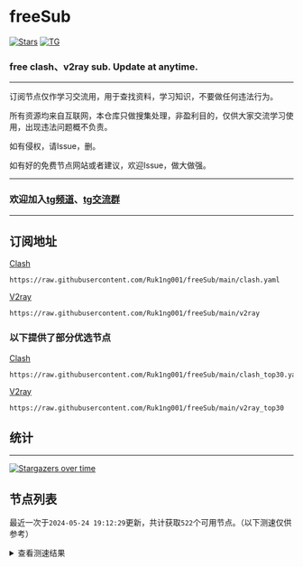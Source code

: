 # freeSub
[![Stars](https://img.shields.io/github/stars/Ruk1ng001/freeSub)](https://github.com/Ruk1ng001/freeSub/stargazers)
[![TG](https://img.shields.io/badge/Telegram-gray?logo=Telegram)](https://t.me/Ruk1ng001)
### free clash、v2ray sub. Update at anytime.

---

订阅节点仅作学习交流用，用于查找资料，学习知识，不要做任何违法行为。

所有资源均来自互联网，本仓库只做搜集处理，非盈利目的，仅供大家交流学习使用，出现违法问题概不负责。

如有侵权，请Issue，删。

如有好的免费节点网站或者建议，欢迎Issue，做大做强。

---

### 欢迎加入[tg频道](https://t.me/Ruk1ng001)、[tg交流群](https://t.me/+-e-b04EE5Cw2NmU1)

---

## 订阅地址
[Clash](https://raw.githubusercontent.com/Ruk1ng001/freeSub/main/clash.yaml)
```
https://raw.githubusercontent.com/Ruk1ng001/freeSub/main/clash.yaml
```
[V2ray](https://raw.githubusercontent.com/Ruk1ng001/freeSub/main/v2ray)
```
https://raw.githubusercontent.com/Ruk1ng001/freeSub/main/v2ray
```
### 以下提供了部分优选节点

[Clash](https://raw.githubusercontent.com/Ruk1ng001/freeSub/main/clash_top30.yaml)
```
https://raw.githubusercontent.com/Ruk1ng001/freeSub/main/clash_top30.yaml
```
[V2ray](https://raw.githubusercontent.com/Ruk1ng001/freeSub/main/v2ray_top30)
```
https://raw.githubusercontent.com/Ruk1ng001/freeSub/main/v2ray_top30
```

## 统计

---

[![Stargazers over time](https://starchart.cc/Ruk1ng001/freeSub.svg)](https://starchart.cc/Ruk1ng001/freeSub)

## 节点列表

最近一次于`2024-05-24 19:12:29`更新，共计获取`522`个可用节点。（以下测速仅供参考）

<details> <summary>查看测速结果</summary>

| 序号 | 节点 | 带宽 | 延迟 |
|:--:|:--:|:--:|:--:|
 | 1 | CA😈github.com/Ruk1ng001_-512912460 | 5.07MB/s | 3001.00ms |
 | 2 | CN😈github.com/Ruk1ng001_734593672 | 3.86MB/s | 750.00ms |
 | 3 | CN😈github.com/Ruk1ng001_329700501 | 3.78MB/s | 529.00ms |
 | 4 | HK😈github.com/Ruk1ng001_2005673150 | 3.62MB/s | 391.00ms |
 | 5 | CN😈github.com/Ruk1ng001_-135075732 | 3.58MB/s | 465.00ms |
 | 6 | CA😈github.com/Ruk1ng001_-101688596 | 3.55MB/s | 465.00ms |
 | 7 | CN😈github.com/Ruk1ng001_-1714718932 | 3.43MB/s | 472.00ms |
 | 8 | CN😈github.com/Ruk1ng001_-866374834 | 3.31MB/s | 396.00ms |
 | 9 | Euro😈github.com/Ruk1ng001_-552074238 | 3.30MB/s | 2587.00ms |
 | 10 | HK😈github.com/Ruk1ng001_1579372612 | 3.23MB/s | 392.00ms |
 | 11 | Other😈github.com/Ruk1ng001_-877574257 | 3.18MB/s | 555.00ms |
 | 12 | CN😈github.com/Ruk1ng001_1121528462 | 3.17MB/s | 565.00ms |
 | 13 | CN😈github.com/Ruk1ng001_-7431999 | 3.16MB/s | 382.00ms |
 | 14 | CN😈github.com/Ruk1ng001_542552525 | 3.11MB/s | 535.00ms |
 | 15 | CN😈github.com/Ruk1ng001_-359419728 | 3.00MB/s | 483.00ms |
 | 16 | CN😈github.com/Ruk1ng001_-1922129779 | 2.85MB/s | 373.00ms |
 | 17 | CN😈github.com/Ruk1ng001_1274728189 | 2.85MB/s | 427.00ms |
 | 18 | CN😈github.com/Ruk1ng001_-945379178 | 2.83MB/s | 1496.00ms |
 | 19 | CN😈github.com/Ruk1ng001_-1818707261 | 2.80MB/s | 2476.00ms |
 | 20 | CN😈github.com/Ruk1ng001_-616224414 | 2.77MB/s | 521.00ms |
 | 21 | CA😈github.com/Ruk1ng001_1227252987 | 2.70MB/s | 559.00ms |
 | 22 | CN😈github.com/Ruk1ng001_-2036597891 | 2.60MB/s | 365.00ms |
 | 23 | CN😈github.com/Ruk1ng001_1704349606 | 2.54MB/s | 369.00ms |
 | 24 | CN😈github.com/Ruk1ng001_1058967587 | 2.38MB/s | 411.00ms |
 | 25 | JP😈github.com/Ruk1ng001_118365489 | 2.37MB/s | 716.00ms |
 | 26 | JP😈github.com/Ruk1ng001_816051773 | 2.34MB/s | 431.00ms |
 | 27 | SG😈github.com/Ruk1ng001_-2065841208 | 2.32MB/s | 823.00ms |
 | 28 | SG😈github.com/Ruk1ng001_-1189092158 | 2.29MB/s | 525.00ms |
 | 29 | SG😈github.com/Ruk1ng001_120470051 | 2.25MB/s | 1270.00ms |
 | 30 | SG😈github.com/Ruk1ng001_-2134427733 | 2.19MB/s | 685.00ms |
 | 31 | SG😈github.com/Ruk1ng001_982740961 | 2.09MB/s | 403.00ms |
 | 32 | HK😈github.com/Ruk1ng001_-746840979 | 2.08MB/s | 773.00ms |
 | 33 | SG😈github.com/Ruk1ng001_2143674631 | 2.04MB/s | 416.00ms |
 | 34 | HK😈github.com/Ruk1ng001_-902241499 | 1.99MB/s | 764.00ms |
 | 35 | CN😈github.com/Ruk1ng001_477943742 | 1.98MB/s | 904.00ms |
 | 36 | SG😈github.com/Ruk1ng001_805306763 | 1.97MB/s | 370.00ms |
 | 37 | CN😈github.com/Ruk1ng001_-2066242510 | 1.96MB/s | 779.00ms |
 | 38 | HK😈github.com/Ruk1ng001_-1608408967 | 1.95MB/s | 829.00ms |
 | 39 | HK😈github.com/Ruk1ng001_-677114025 | 1.88MB/s | 858.00ms |
 | 40 | HK😈github.com/Ruk1ng001_-2071948513 | 1.79MB/s | 829.00ms |
 | 41 | HK😈github.com/Ruk1ng001_-25292998 | 1.74MB/s | 749.00ms |
 | 42 | CN😈github.com/Ruk1ng001_-1078623480 | 1.72MB/s | 714.00ms |
 | 43 | CN😈github.com/Ruk1ng001_1988319447 | 1.64MB/s | 702.00ms |
 | 44 | HK😈github.com/Ruk1ng001_1238856864 | 1.57MB/s | 2998.00ms |
 | 45 | UM😈github.com/Ruk1ng001_1518806405 | 1.51MB/s | 1208.00ms |
 | 46 | CA😈github.com/Ruk1ng001_-157474476 | 1.50MB/s | 1366.00ms |
 | 47 | CN😈github.com/Ruk1ng001_-1794330633 | 1.47MB/s | 674.00ms |
 | 48 | CN😈github.com/Ruk1ng001_1218167018 | 1.42MB/s | 951.00ms |
 | 49 | CA😈github.com/Ruk1ng001_-1484494350 | 1.42MB/s | 1684.00ms |
 | 50 | CA😈github.com/Ruk1ng001_1681861153 | 1.40MB/s | 1869.00ms |
 | 51 | CA😈github.com/Ruk1ng001_875090722 | 1.40MB/s | 1428.00ms |
 | 52 | CA😈github.com/Ruk1ng001_-97450713 | 1.40MB/s | 1795.00ms |
 | 53 | UM😈github.com/Ruk1ng001_-1886715007 | 1.38MB/s | 1290.00ms |
 | 54 | CA😈github.com/Ruk1ng001_1007607298 | 1.36MB/s | 1760.00ms |
 | 55 | CA😈github.com/Ruk1ng001_-1094650613 | 1.35MB/s | 1454.00ms |
 | 56 | CA😈github.com/Ruk1ng001_-1037727474 | 1.34MB/s | 1473.00ms |
 | 57 | CN😈github.com/Ruk1ng001_-1004404201 | 1.34MB/s | 1001.00ms |
 | 58 | CN😈github.com/Ruk1ng001_946525262 | 1.34MB/s | 875.00ms |
 | 59 | UM😈github.com/Ruk1ng001_-1992285691 | 1.34MB/s | 1922.00ms |
 | 60 | KR😈github.com/Ruk1ng001_1855538875 | 1.33MB/s | 557.00ms |
 | 61 | CA😈github.com/Ruk1ng001_-1946169941 | 1.32MB/s | 1484.00ms |
 | 62 | CA😈github.com/Ruk1ng001_-2022490172 | 1.31MB/s | 1375.00ms |
 | 63 | CA😈github.com/Ruk1ng001_1307001835 | 1.30MB/s | 2193.00ms |
 | 64 | JP😈github.com/Ruk1ng001_-1549022179 | 1.29MB/s | 1607.00ms |
 | 65 | UM😈github.com/Ruk1ng001_1076375240 | 1.28MB/s | 1332.00ms |
 | 66 | CN😈github.com/Ruk1ng001_-755930153 | 1.28MB/s | 425.00ms |
 | 67 | UM😈github.com/Ruk1ng001_-1565768204 | 1.23MB/s | 1074.00ms |
 | 68 | TW😈github.com/Ruk1ng001_-167904798 | 1.22MB/s | 958.00ms |
 | 69 | CA😈github.com/Ruk1ng001_530281453 | 1.21MB/s | 1621.00ms |
 | 70 | CA😈github.com/Ruk1ng001_1241718615 | 1.21MB/s | 1592.00ms |
 | 71 | CA😈github.com/Ruk1ng001_297018133 | 1.19MB/s | 1467.00ms |
 | 72 | CN😈github.com/Ruk1ng001_-1527883534 | 1.19MB/s | 783.00ms |
 | 73 | JP😈github.com/Ruk1ng001_-892407433 | 1.19MB/s | 602.00ms |
 | 74 | CN😈github.com/Ruk1ng001_275804687 | 1.17MB/s | 1027.00ms |
 | 75 | US😈github.com/Ruk1ng001_802895020 | 1.17MB/s | 1699.00ms |
 | 76 | CH😈github.com/Ruk1ng001_-1894441488 | 1.17MB/s | 732.00ms |
 | 77 | CA😈github.com/Ruk1ng001_1885262548 | 1.16MB/s | 1543.00ms |
 | 78 | CA😈github.com/Ruk1ng001_-1344744970 | 1.15MB/s | 1584.00ms |
 | 79 | ChatGPT😈github.com/Ruk1ng001_1388672434 | 1.15MB/s | 1645.00ms |
 | 80 | CH😈github.com/Ruk1ng001_-1024973147 | 1.15MB/s | 986.00ms |
 | 81 | JP😈github.com/Ruk1ng001_-1968822260 | 1.15MB/s | 1431.00ms |
 | 82 | CA😈github.com/Ruk1ng001_1108378810 | 1.14MB/s | 1707.00ms |
 | 83 | UM😈github.com/Ruk1ng001_435540059 | 1.13MB/s | 1269.00ms |
 | 84 | CN😈github.com/Ruk1ng001_-2125474256 | 1.13MB/s | 845.00ms |
 | 85 | CA😈github.com/Ruk1ng001_1626132040 | 1.13MB/s | 1259.00ms |
 | 86 | UM😈github.com/Ruk1ng001_114711799 | 1.12MB/s | 959.00ms |
 | 87 | CA😈github.com/Ruk1ng001_-1947368582 | 1.10MB/s | 1716.00ms |
 | 88 | CN😈github.com/Ruk1ng001_-1713308638 | 1.10MB/s | 696.00ms |
 | 89 | CA😈github.com/Ruk1ng001_1036775987 | 1.10MB/s | 1600.00ms |
 | 90 | CN😈github.com/Ruk1ng001_1708283347 | 1.10MB/s | 638.00ms |
 | 91 | CA😈github.com/Ruk1ng001_2039806136 | 1.10MB/s | 1114.00ms |
 | 92 | UM😈github.com/Ruk1ng001_-862566499 | 1.09MB/s | 1181.00ms |
 | 93 | CA😈github.com/Ruk1ng001_1226784803 | 1.09MB/s | 1990.00ms |
 | 94 | CN😈github.com/Ruk1ng001_-606615158 | 1.08MB/s | 879.00ms |
 | 95 | CA😈github.com/Ruk1ng001_-901927851 | 1.08MB/s | 2045.00ms |
 | 96 | UM😈github.com/Ruk1ng001_-2100351759 | 1.08MB/s | 1161.00ms |
 | 97 | CA😈github.com/Ruk1ng001_36226378 | 1.07MB/s | 1834.00ms |
 | 98 | CA😈github.com/Ruk1ng001_-531996750 | 1.06MB/s | 2019.00ms |
 | 99 | CA😈github.com/Ruk1ng001_-1723665315 | 1.05MB/s | 1689.00ms |
 | 100 | CA😈github.com/Ruk1ng001_-325510290 | 1.05MB/s | 2005.00ms |
 | 101 | CH😈github.com/Ruk1ng001_367620614 | 1.04MB/s | 1587.00ms |
 | 102 | UM😈github.com/Ruk1ng001_489960713 | 1.03MB/s | 1006.00ms |
 | 103 | UM😈github.com/Ruk1ng001_885467544 | 1.03MB/s | 1360.00ms |
 | 104 | UM😈github.com/Ruk1ng001_-102191318 | 1.02MB/s | 1293.00ms |
 | 105 | UM😈github.com/Ruk1ng001_2054894954 | 1.01MB/s | 1163.00ms |
 | 106 | TW😈github.com/Ruk1ng001_-325878939 | 1.00MB/s | 1881.00ms |
 | 107 | CA😈github.com/Ruk1ng001_-159439833 | 1023.81KB/s | 1407.00ms |
 | 108 | UM😈github.com/Ruk1ng001_664774932 | 1017.85KB/s | 1771.00ms |
 | 109 | UM😈github.com/Ruk1ng001_528691366 | 1016.37KB/s | 1662.00ms |
 | 110 | UM😈github.com/Ruk1ng001_-1986465562 | 1011.82KB/s | 1191.00ms |
 | 111 | CH😈github.com/Ruk1ng001_2121892508 | 1008.64KB/s | 1133.00ms |
 | 112 | US😈github.com/Ruk1ng001_-1396031484 | 993.82KB/s | 794.00ms |
 | 113 | SG😈github.com/Ruk1ng001_-1867296925 | 991.40KB/s | 1278.00ms |
 | 114 | US😈github.com/Ruk1ng001_-695735583 | 987.75KB/s | 781.00ms |
 | 115 | FR😈github.com/Ruk1ng001_789564023 | 977.68KB/s | 824.00ms |
 | 116 | CN😈github.com/Ruk1ng001_1950986225 | 976.20KB/s | 827.00ms |
 | 117 | JP😈github.com/Ruk1ng001_-517696060 | 973.34KB/s | 1275.00ms |
 | 118 | CA😈github.com/Ruk1ng001_-1976829424 | 972.13KB/s | 2108.00ms |
 | 119 | FR😈github.com/Ruk1ng001_1037780964 | 970.96KB/s | 766.00ms |
 | 120 | FR😈github.com/Ruk1ng001_955397849 | 966.46KB/s | 964.00ms |
 | 121 | FR😈github.com/Ruk1ng001_-834642622 | 962.87KB/s | 920.00ms |
 | 122 | UM😈github.com/Ruk1ng001_-106661698 | 961.75KB/s | 2099.00ms |
 | 123 | FR😈github.com/Ruk1ng001_-1556674725 | 955.99KB/s | 784.00ms |
 | 124 | FR😈github.com/Ruk1ng001_-1815876387 | 952.86KB/s | 967.00ms |
 | 125 | UM😈github.com/Ruk1ng001_1034331182 | 952.72KB/s | 1262.00ms |
 | 126 | CA😈github.com/Ruk1ng001_-2122501714 | 942.54KB/s | 1877.00ms |
 | 127 | FR😈github.com/Ruk1ng001_1645611922 | 941.47KB/s | 765.00ms |
 | 128 | CA😈github.com/Ruk1ng001_2108719173 | 941.38KB/s | 1621.00ms |
 | 129 | CA😈github.com/Ruk1ng001_-1408563685 | 940.39KB/s | 1691.00ms |
 | 130 | FR😈github.com/Ruk1ng001_1158107128 | 940.27KB/s | 778.00ms |
 | 131 | UM😈github.com/Ruk1ng001_-1854220294 | 939.61KB/s | 1348.00ms |
 | 132 | FR😈github.com/Ruk1ng001_2045795544 | 938.16KB/s | 965.00ms |
 | 133 | US😈github.com/Ruk1ng001_-1264068206 | 938.14KB/s | 1260.00ms |
 | 134 | US😈github.com/Ruk1ng001_1097040027 | 937.53KB/s | 752.00ms |
 | 135 | US😈github.com/Ruk1ng001_-93658886 | 936.06KB/s | 728.00ms |
 | 136 | FR😈github.com/Ruk1ng001_1458109122 | 935.64KB/s | 892.00ms |
 | 137 | US😈github.com/Ruk1ng001_-1573070916 | 935.49KB/s | 709.00ms |
 | 138 | CA😈github.com/Ruk1ng001_764665579 | 934.83KB/s | 1978.00ms |
 | 139 | FR😈github.com/Ruk1ng001_-726199911 | 934.79KB/s | 787.00ms |
 | 140 | US😈github.com/Ruk1ng001_-972583404 | 934.63KB/s | 739.00ms |
 | 141 | US😈github.com/Ruk1ng001_-1060700373 | 932.61KB/s | 730.00ms |
 | 142 | US😈github.com/Ruk1ng001_-2058638466 | 932.41KB/s | 731.00ms |
 | 143 | FR😈github.com/Ruk1ng001_1300892440 | 932.08KB/s | 968.00ms |
 | 144 | CA😈github.com/Ruk1ng001_-1494982010 | 930.69KB/s | 1583.00ms |
 | 145 | UM😈github.com/Ruk1ng001_-1647377488 | 927.82KB/s | 1618.00ms |
 | 146 | TW😈github.com/Ruk1ng001_-1747887570 | 926.99KB/s | 1737.00ms |
 | 147 | UM😈github.com/Ruk1ng001_1167092378 | 922.57KB/s | 1405.00ms |
 | 148 | FR😈github.com/Ruk1ng001_-2096321756 | 922.06KB/s | 770.00ms |
 | 149 | CA😈github.com/Ruk1ng001_1822010211 | 921.62KB/s | 2132.00ms |
 | 150 | FR😈github.com/Ruk1ng001_-373948873 | 921.57KB/s | 981.00ms |
 | 151 | UM😈github.com/Ruk1ng001_-1920061911 | 919.58KB/s | 1309.00ms |
 | 152 | FR😈github.com/Ruk1ng001_49151771 | 919.07KB/s | 971.00ms |
 | 153 | FR😈github.com/Ruk1ng001_-1857771266 | 918.27KB/s | 1062.00ms |
 | 154 | UM😈github.com/Ruk1ng001_263252268 | 918.23KB/s | 1412.00ms |
 | 155 | CN😈github.com/Ruk1ng001_942160973 | 916.90KB/s | 1014.00ms |
 | 156 | FR😈github.com/Ruk1ng001_1183638361 | 916.56KB/s | 753.00ms |
 | 157 | GB😈github.com/Ruk1ng001_-561880074 | 915.75KB/s | 681.00ms |
 | 158 | CA😈github.com/Ruk1ng001_-1381294047 | 915.32KB/s | 1587.00ms |
 | 159 | FR😈github.com/Ruk1ng001_1128113646 | 915.09KB/s | 970.00ms |
 | 160 | FR😈github.com/Ruk1ng001_1547493110 | 911.60KB/s | 1007.00ms |
 | 161 | FR😈github.com/Ruk1ng001_-379124212 | 911.31KB/s | 801.00ms |
 | 162 | JP😈github.com/Ruk1ng001_864291881 | 910.66KB/s | 650.00ms |
 | 163 | UM😈github.com/Ruk1ng001_58114527 | 909.79KB/s | 2412.00ms |
 | 164 | UM😈github.com/Ruk1ng001_2087348780 | 907.92KB/s | 1534.00ms |
 | 165 | FR😈github.com/Ruk1ng001_631136814 | 906.82KB/s | 797.00ms |
 | 166 | CN😈github.com/Ruk1ng001_1964030541 | 904.95KB/s | 671.00ms |
 | 167 | FR😈github.com/Ruk1ng001_628145102 | 904.63KB/s | 777.00ms |
 | 168 | FR😈github.com/Ruk1ng001_607364820 | 903.76KB/s | 961.00ms |
 | 169 | FR😈github.com/Ruk1ng001_118942455 | 903.05KB/s | 995.00ms |
 | 170 | CA😈github.com/Ruk1ng001_-440080573 | 901.12KB/s | 2021.00ms |
 | 171 | CH😈github.com/Ruk1ng001_703306250 | 899.44KB/s | 1653.00ms |
 | 172 | FR😈github.com/Ruk1ng001_-1663307983 | 896.91KB/s | 981.00ms |
 | 173 | FR😈github.com/Ruk1ng001_1907252038 | 896.21KB/s | 826.00ms |
 | 174 | FR😈github.com/Ruk1ng001_1086922309 | 895.02KB/s | 791.00ms |
 | 175 | FR😈github.com/Ruk1ng001_475009219 | 894.88KB/s | 965.00ms |
 | 176 | UM😈github.com/Ruk1ng001_307022608 | 894.88KB/s | 1546.00ms |
 | 177 | FR😈github.com/Ruk1ng001_-695916869 | 894.77KB/s | 787.00ms |
 | 178 | Americas😈github.com/Ruk1ng001_-1175857349 | 893.85KB/s | 1697.00ms |
 | 179 | US😈github.com/Ruk1ng001_-1107228960 | 891.81KB/s | 1707.00ms |
 | 180 | FR😈github.com/Ruk1ng001_1514432225 | 889.42KB/s | 1047.00ms |
 | 181 | CA😈github.com/Ruk1ng001_-41519520 | 887.92KB/s | 2144.00ms |
 | 182 | FR😈github.com/Ruk1ng001_1810107631 | 887.69KB/s | 1015.00ms |
 | 183 | FR😈github.com/Ruk1ng001_-416544445 | 887.13KB/s | 990.00ms |
 | 184 | FR😈github.com/Ruk1ng001_-903392398 | 886.30KB/s | 802.00ms |
 | 185 | FR😈github.com/Ruk1ng001_995614948 | 885.67KB/s | 990.00ms |
 | 186 | FR😈github.com/Ruk1ng001_331755800 | 884.20KB/s | 820.00ms |
 | 187 | CA😈github.com/Ruk1ng001_-996834628 | 883.84KB/s | 1250.00ms |
 | 188 | FR😈github.com/Ruk1ng001_1428602512 | 882.95KB/s | 801.00ms |
 | 189 | FR😈github.com/Ruk1ng001_589236884 | 879.41KB/s | 796.00ms |
 | 190 | FR😈github.com/Ruk1ng001_-771843790 | 878.85KB/s | 989.00ms |
 | 191 | CH😈github.com/Ruk1ng001_864906418 | 877.88KB/s | 978.00ms |
 | 192 | CA😈github.com/Ruk1ng001_-1975871129 | 876.39KB/s | 1290.00ms |
 | 193 | FR😈github.com/Ruk1ng001_-1728010228 | 875.88KB/s | 1034.00ms |
 | 194 | FR😈github.com/Ruk1ng001_-549524324 | 875.64KB/s | 801.00ms |
 | 195 | FR😈github.com/Ruk1ng001_-634455245 | 874.36KB/s | 840.00ms |
 | 196 | FR😈github.com/Ruk1ng001_1540704172 | 873.57KB/s | 802.00ms |
 | 197 | FR😈github.com/Ruk1ng001_-1182933090 | 872.90KB/s | 764.00ms |
 | 198 | US😈github.com/Ruk1ng001_1847249382 | 872.48KB/s | 903.00ms |
 | 199 | FR😈github.com/Ruk1ng001_2090908757 | 872.36KB/s | 1019.00ms |
 | 200 | PL😈github.com/Ruk1ng001_-967417382 | 870.45KB/s | 927.00ms |
 | 201 | FR😈github.com/Ruk1ng001_1972596040 | 867.97KB/s | 1034.00ms |
 | 202 | FR😈github.com/Ruk1ng001_-1611703640 | 867.17KB/s | 812.00ms |
 | 203 | CA😈github.com/Ruk1ng001_1068157535 | 866.83KB/s | 2350.00ms |
 | 204 | FR😈github.com/Ruk1ng001_-790404634 | 866.62KB/s | 1048.00ms |
 | 205 | CN😈github.com/Ruk1ng001_1843838071 | 862.03KB/s | 1406.00ms |
 | 206 | FR😈github.com/Ruk1ng001_1063657475 | 861.85KB/s | 850.00ms |
 | 207 | FR😈github.com/Ruk1ng001_-552765619 | 859.81KB/s | 788.00ms |
 | 208 | FR😈github.com/Ruk1ng001_1837942177 | 858.62KB/s | 840.00ms |
 | 209 | PL😈github.com/Ruk1ng001_2061265995 | 857.34KB/s | 1097.00ms |
 | 210 | US😈github.com/Ruk1ng001_1257137529 | 856.15KB/s | 805.00ms |
 | 211 | PL😈github.com/Ruk1ng001_430710048 | 853.72KB/s | 1163.00ms |
 | 212 | FR😈github.com/Ruk1ng001_738482068 | 852.23KB/s | 840.00ms |
 | 213 | PL😈github.com/Ruk1ng001_153672896 | 851.50KB/s | 1173.00ms |
 | 214 | PL😈github.com/Ruk1ng001_-625168074 | 851.05KB/s | 1164.00ms |
 | 215 | PL😈github.com/Ruk1ng001_-72080606 | 849.95KB/s | 952.00ms |
 | 216 | US😈github.com/Ruk1ng001_1650935518 | 849.04KB/s | 784.00ms |
 | 217 | FR😈github.com/Ruk1ng001_-1255259185 | 848.02KB/s | 812.00ms |
 | 218 | PL😈github.com/Ruk1ng001_-274181699 | 847.82KB/s | 965.00ms |
 | 219 | PL😈github.com/Ruk1ng001_-2115041744 | 847.57KB/s | 1294.00ms |
 | 220 | PL😈github.com/Ruk1ng001_658470245 | 846.96KB/s | 994.00ms |
 | 221 | FR😈github.com/Ruk1ng001_-390927278 | 844.81KB/s | 1028.00ms |
 | 222 | FR😈github.com/Ruk1ng001_1511055292 | 844.17KB/s | 825.00ms |
 | 223 | FR😈github.com/Ruk1ng001_2079344206 | 842.38KB/s | 845.00ms |
 | 224 | PL😈github.com/Ruk1ng001_-1389362920 | 840.88KB/s | 933.00ms |
 | 225 | CN😈github.com/Ruk1ng001_50248640 | 840.61KB/s | 1428.00ms |
 | 226 | PL😈github.com/Ruk1ng001_727207495 | 840.60KB/s | 1143.00ms |
 | 227 | FR😈github.com/Ruk1ng001_1582206346 | 839.17KB/s | 1062.00ms |
 | 228 | PL😈github.com/Ruk1ng001_506080190 | 837.19KB/s | 1200.00ms |
 | 229 | PL😈github.com/Ruk1ng001_72585541 | 836.70KB/s | 1132.00ms |
 | 230 | PL😈github.com/Ruk1ng001_-1409690240 | 835.05KB/s | 1195.00ms |
 | 231 | PL😈github.com/Ruk1ng001_-999976788 | 834.07KB/s | 1109.00ms |
 | 232 | PL😈github.com/Ruk1ng001_121942279 | 833.77KB/s | 946.00ms |
 | 233 | GB😈github.com/Ruk1ng001_-484638467 | 832.77KB/s | 683.00ms |
 | 234 | FR😈github.com/Ruk1ng001_1330716303 | 832.12KB/s | 943.00ms |
 | 235 | PL😈github.com/Ruk1ng001_-398873572 | 832.04KB/s | 956.00ms |
 | 236 | PL😈github.com/Ruk1ng001_610010861 | 830.74KB/s | 1161.00ms |
 | 237 | UM😈github.com/Ruk1ng001_1628890453 | 830.23KB/s | 1123.00ms |
 | 238 | PL😈github.com/Ruk1ng001_-404911409 | 830.02KB/s | 988.00ms |
 | 239 | PL😈github.com/Ruk1ng001_-158651700 | 828.27KB/s | 1116.00ms |
 | 240 | PL😈github.com/Ruk1ng001_-547751795 | 827.62KB/s | 1165.00ms |
 | 241 | PL😈github.com/Ruk1ng001_936188442 | 827.42KB/s | 892.00ms |
 | 242 | PL😈github.com/Ruk1ng001_2090955147 | 826.10KB/s | 1114.00ms |
 | 243 | PL😈github.com/Ruk1ng001_-1975363469 | 826.02KB/s | 948.00ms |
 | 244 | PL😈github.com/Ruk1ng001_190978668 | 824.17KB/s | 903.00ms |
 | 245 | PL😈github.com/Ruk1ng001_1472696902 | 822.85KB/s | 959.00ms |
 | 246 | CA😈github.com/Ruk1ng001_-344366880 | 821.00KB/s | 1544.00ms |
 | 247 | GB😈github.com/Ruk1ng001_591145383 | 820.99KB/s | 759.00ms |
 | 248 | GB😈github.com/Ruk1ng001_-1338012212 | 819.07KB/s | 722.00ms |
 | 249 | PL😈github.com/Ruk1ng001_1600282806 | 818.92KB/s | 1170.00ms |
 | 250 | US😈github.com/Ruk1ng001_1490566360 | 816.77KB/s | 788.00ms |
 | 251 | US😈github.com/Ruk1ng001_-1218805652 | 816.22KB/s | 811.00ms |
 | 252 | CA😈github.com/Ruk1ng001_823029180 | 816.12KB/s | 1680.00ms |
 | 253 | PL😈github.com/Ruk1ng001_-1541685197 | 815.98KB/s | 905.00ms |
 | 254 | PL😈github.com/Ruk1ng001_-1673573971 | 815.18KB/s | 971.00ms |
 | 255 | PL😈github.com/Ruk1ng001_-1364677211 | 812.59KB/s | 942.00ms |
 | 256 | PL😈github.com/Ruk1ng001_-711640898 | 812.24KB/s | 968.00ms |
 | 257 | TW😈github.com/Ruk1ng001_825794549 | 801.06KB/s | 813.00ms |
 | 258 | CA😈github.com/Ruk1ng001_-1561258641 | 799.79KB/s | 1142.00ms |
 | 259 | PL😈github.com/Ruk1ng001_-140596146 | 794.12KB/s | 1316.00ms |
 | 260 | GB😈github.com/Ruk1ng001_-1336301803 | 793.80KB/s | 796.00ms |
 | 261 | PL😈github.com/Ruk1ng001_-1728090304 | 792.99KB/s | 1210.00ms |
 | 262 | CN😈github.com/Ruk1ng001_-480614419 | 790.20KB/s | 765.00ms |
 | 263 | PL😈github.com/Ruk1ng001_-2129147082 | 786.83KB/s | 989.00ms |
 | 264 | PL😈github.com/Ruk1ng001_369549477 | 784.52KB/s | 985.00ms |
 | 265 | US😈github.com/Ruk1ng001_-424472426 | 784.39KB/s | 1441.00ms |
 | 266 | PL😈github.com/Ruk1ng001_805204726 | 783.33KB/s | 911.00ms |
 | 267 | PL😈github.com/Ruk1ng001_-1202310742 | 782.98KB/s | 1101.00ms |
 | 268 | PL😈github.com/Ruk1ng001_-495237546 | 778.79KB/s | 982.00ms |
 | 269 | PL😈github.com/Ruk1ng001_1723266525 | 777.44KB/s | 962.00ms |
 | 270 | CA😈github.com/Ruk1ng001_-328306823 | 775.10KB/s | 2177.00ms |
 | 271 | GB😈github.com/Ruk1ng001_590632363 | 773.58KB/s | 764.00ms |
 | 272 | US😈github.com/Ruk1ng001_447849727 | 771.70KB/s | 1218.00ms |
 | 273 | CA😈github.com/Ruk1ng001_959310995 | 769.07KB/s | 2287.00ms |
 | 274 | CA😈github.com/Ruk1ng001_-737938593 | 759.92KB/s | 1907.00ms |
 | 275 | Euro😈github.com/Ruk1ng001_661344923 | 755.80KB/s | 1699.00ms |
 | 276 | PL😈github.com/Ruk1ng001_1367369137 | 748.46KB/s | 1135.00ms |
 | 277 | PL😈github.com/Ruk1ng001_1550423410 | 732.10KB/s | 947.00ms |
 | 278 | CH😈github.com/Ruk1ng001_1233879076 | 729.75KB/s | 757.00ms |
 | 279 | CA😈github.com/Ruk1ng001_-727886657 | 729.45KB/s | 1423.00ms |
 | 280 | CH😈github.com/Ruk1ng001_-1094585714 | 728.21KB/s | 772.00ms |
 | 281 | GB😈github.com/Ruk1ng001_-1780153314 | 726.44KB/s | 739.00ms |
 | 282 | US😈github.com/Ruk1ng001_787526325 | 724.45KB/s | 833.00ms |
 | 283 | GB😈github.com/Ruk1ng001_-1570583276 | 723.92KB/s | 732.00ms |
 | 284 | US😈github.com/Ruk1ng001_1878698898 | 718.62KB/s | 752.00ms |
 | 285 | UM😈github.com/Ruk1ng001_-1090185355 | 715.80KB/s | 1516.00ms |
 | 286 | CA😈github.com/Ruk1ng001_-1447900392 | 711.29KB/s | 1831.00ms |
 | 287 | US😈github.com/Ruk1ng001_34491053 | 708.30KB/s | 830.00ms |
 | 288 | UM😈github.com/Ruk1ng001_241352094 | 708.01KB/s | 1642.00ms |
 | 289 | JP😈github.com/Ruk1ng001_839126155 | 702.92KB/s | 462.00ms |
 | 290 | CA😈github.com/Ruk1ng001_1738846254 | 693.52KB/s | 2078.00ms |
 | 291 | UM😈github.com/Ruk1ng001_1483758122 | 693.38KB/s | 1336.00ms |
 | 292 | US😈github.com/Ruk1ng001_1402334384 | 688.98KB/s | 767.00ms |
 | 293 | CA😈github.com/Ruk1ng001_1132634313 | 686.51KB/s | 1040.00ms |
 | 294 | US😈github.com/Ruk1ng001_-339374340 | 683.66KB/s | 1161.00ms |
 | 295 | SG😈github.com/Ruk1ng001_1347392112 | 672.80KB/s | 579.00ms |
 | 296 | PL😈github.com/Ruk1ng001_1125987866 | 669.81KB/s | 907.00ms |
 | 297 | US😈github.com/Ruk1ng001_2013146544 | 669.10KB/s | 803.00ms |
 | 298 | CA😈github.com/Ruk1ng001_-1840996256 | 661.40KB/s | 2119.00ms |
 | 299 | US😈github.com/Ruk1ng001_796916901 | 659.30KB/s | 857.00ms |
 | 300 | RU😈github.com/Ruk1ng001_1844282573 | 658.24KB/s | 768.00ms |
 | 301 | US😈github.com/Ruk1ng001_1108544810 | 646.20KB/s | 830.00ms |
 | 302 | UM😈github.com/Ruk1ng001_-2038148295 | 645.44KB/s | 1411.00ms |
 | 303 | Other😈github.com/Ruk1ng001_43712615 | 636.18KB/s | 1619.00ms |
 | 304 | PL😈github.com/Ruk1ng001_-1159664716 | 628.95KB/s | 922.00ms |
 | 305 | PL😈github.com/Ruk1ng001_977269022 | 624.25KB/s | 972.00ms |
 | 306 | PL😈github.com/Ruk1ng001_-336020870 | 617.57KB/s | 1093.00ms |
 | 307 | TW😈github.com/Ruk1ng001_-2111222179 | 615.11KB/s | 1538.00ms |
 | 308 | SG😈github.com/Ruk1ng001_-1967551594 | 603.68KB/s | 447.00ms |
 | 309 | PL😈github.com/Ruk1ng001_1940271397 | 600.60KB/s | 892.00ms |
 | 310 | JP😈github.com/Ruk1ng001_-266604447 | 600.60KB/s | 407.00ms |
 | 311 | Euro😈github.com/Ruk1ng001_1831520982 | 598.23KB/s | 1811.00ms |
 | 312 | NL😈github.com/Ruk1ng001_-1308147619 | 595.32KB/s | 1189.00ms |
 | 313 | CA😈github.com/Ruk1ng001_-856622084 | 585.72KB/s | 1574.00ms |
 | 314 | CA😈github.com/Ruk1ng001_-2025837458 | 584.73KB/s | 1990.00ms |
 | 315 | NL😈github.com/Ruk1ng001_-159133177 | 580.52KB/s | 1244.00ms |
 | 316 | NL😈github.com/Ruk1ng001_-839364861 | 579.50KB/s | 1190.00ms |
 | 317 | CA😈github.com/Ruk1ng001_-1833217952 | 576.16KB/s | 1578.00ms |
 | 318 | CA😈github.com/Ruk1ng001_874470658 | 575.46KB/s | 2281.00ms |
 | 319 | CA😈github.com/Ruk1ng001_40017571 | 574.70KB/s | 2348.00ms |
 | 320 | CA😈github.com/Ruk1ng001_1791391889 | 569.64KB/s | 2678.00ms |
 | 321 | JP😈github.com/Ruk1ng001_1490407470 | 567.59KB/s | 680.00ms |
 | 322 | PL😈github.com/Ruk1ng001_1391354938 | 564.81KB/s | 949.00ms |
 | 323 | CH😈github.com/Ruk1ng001_1839687387 | 562.75KB/s | 960.00ms |
 | 324 | CN😈github.com/Ruk1ng001_-453045672 | 560.13KB/s | 1023.00ms |
 | 325 | GB😈github.com/Ruk1ng001_1079250985 | 558.44KB/s | 1518.00ms |
 | 326 | Euro😈github.com/Ruk1ng001_-245163657 | 558.16KB/s | 940.00ms |
 | 327 | CA😈github.com/Ruk1ng001_-741131825 | 553.26KB/s | 2309.00ms |
 | 328 | GB😈github.com/Ruk1ng001_-930683319 | 544.99KB/s | 927.00ms |
 | 329 | PL😈github.com/Ruk1ng001_1730099612 | 544.03KB/s | 901.00ms |
 | 330 | PL😈github.com/Ruk1ng001_-211707764 | 541.54KB/s | 980.00ms |
 | 331 | CH😈github.com/Ruk1ng001_119394487 | 541.21KB/s | 985.00ms |
 | 332 | Asia😈github.com/Ruk1ng001_-875805955 | 540.51KB/s | 1362.00ms |
 | 333 | US😈github.com/Ruk1ng001_1483712645 | 539.04KB/s | 1034.00ms |
 | 334 | CA😈github.com/Ruk1ng001_1949834308 | 534.86KB/s | 1686.00ms |
 | 335 | CA😈github.com/Ruk1ng001_-534736438 | 530.61KB/s | 834.00ms |
 | 336 | CA😈github.com/Ruk1ng001_1923442888 | 520.97KB/s | 2318.00ms |
 | 337 | NL😈github.com/Ruk1ng001_737807984 | 513.79KB/s | 1006.00ms |
 | 338 | DE😈github.com/Ruk1ng001_1646346075 | 511.54KB/s | 991.00ms |
 | 339 | CN😈github.com/Ruk1ng001_999422102 | 493.95KB/s | 1309.00ms |
 | 340 | Euro😈github.com/Ruk1ng001_-704925353 | 485.05KB/s | 2143.00ms |
 | 341 | CN😈github.com/Ruk1ng001_1801039735 | 483.50KB/s | 1151.00ms |
 | 342 | CA😈github.com/Ruk1ng001_902126168 | 480.04KB/s | 1702.00ms |
 | 343 | Asia😈github.com/Ruk1ng001_644197732 | 475.76KB/s | 1322.00ms |
 | 344 | Other😈github.com/Ruk1ng001_-754782616 | 471.38KB/s | 1205.00ms |
 | 345 | US😈github.com/Ruk1ng001_128536365 | 465.91KB/s | 1106.00ms |
 | 346 | CA😈github.com/Ruk1ng001_-52781279 | 450.06KB/s | 1582.00ms |
 | 347 | CA😈github.com/Ruk1ng001_2117775778 | 449.84KB/s | 2218.00ms |
 | 348 | CA😈github.com/Ruk1ng001_351015876 | 437.79KB/s | 2043.00ms |
 | 349 | UM😈github.com/Ruk1ng001_1472351678 | 426.93KB/s | 1326.00ms |
 | 350 | US😈github.com/Ruk1ng001_462758045 | 422.02KB/s | 1008.00ms |
 | 351 | US😈github.com/Ruk1ng001_-713568614 | 409.74KB/s | 1951.00ms |
 | 352 | PL😈github.com/Ruk1ng001_-78977996 | 406.64KB/s | 1141.00ms |
 | 353 | Asia😈github.com/Ruk1ng001_-702069915 | 400.05KB/s | 1551.00ms |
 | 354 | PL😈github.com/Ruk1ng001_25403157 | 399.73KB/s | 941.00ms |
 | 355 | CA😈github.com/Ruk1ng001_-814264347 | 398.90KB/s | 1600.00ms |
 | 356 | CA😈github.com/Ruk1ng001_-1506424712 | 397.84KB/s | 2496.00ms |
 | 357 | KR😈github.com/Ruk1ng001_2017667741 | 380.65KB/s | 953.00ms |
 | 358 | GB😈github.com/Ruk1ng001_-69782193 | 378.81KB/s | 932.00ms |
 | 359 | CA😈github.com/Ruk1ng001_1198201419 | 378.56KB/s | 2462.00ms |
 | 360 | PL😈github.com/Ruk1ng001_628322009 | 371.66KB/s | 1087.00ms |
 | 361 | Asia😈github.com/Ruk1ng001_147408224 | 354.55KB/s | 1253.00ms |
 | 362 | CN😈github.com/Ruk1ng001_-398884630 | 348.72KB/s | 1339.00ms |
 | 363 | CN😈github.com/Ruk1ng001_-286459127 | 341.69KB/s | 2792.00ms |
 | 364 | AL😈github.com/Ruk1ng001_1243055386 | 340.64KB/s | 1471.00ms |
 | 365 | HK😈github.com/Ruk1ng001_495783260 | 340.41KB/s | 910.00ms |
 | 366 | KR😈github.com/Ruk1ng001_-1522656495 | 340.19KB/s | 1091.00ms |
 | 367 | CH😈github.com/Ruk1ng001_1482933334 | 337.59KB/s | 1772.00ms |
 | 368 | CA😈github.com/Ruk1ng001_-1982420643 | 330.00KB/s | 1970.00ms |
 | 369 | CA😈github.com/Ruk1ng001_-1182089771 | 328.64KB/s | 2358.00ms |
 | 370 | US😈github.com/Ruk1ng001_-1248491955 | 303.17KB/s | 1528.00ms |
 | 371 | CA😈github.com/Ruk1ng001_2075847228 | 299.38KB/s | 1678.00ms |
 | 372 | CA😈github.com/Ruk1ng001_570977257 | 296.60KB/s | 1531.00ms |
 | 373 | CA😈github.com/Ruk1ng001_1205496303 | 293.90KB/s | 1536.00ms |
 | 374 | CA😈github.com/Ruk1ng001_1840301856 | 278.38KB/s | 1552.00ms |
 | 375 | CN😈github.com/Ruk1ng001_-792038463 | 276.03KB/s | 635.00ms |
 | 376 | DE😈github.com/Ruk1ng001_-2121226527 | 275.71KB/s | 993.00ms |
 | 377 | UM😈github.com/Ruk1ng001_-1504429180 | 272.77KB/s | 1638.00ms |
 | 378 | US😈github.com/Ruk1ng001_-1660536095 | 271.35KB/s | 879.00ms |
 | 379 | CN😈github.com/Ruk1ng001_-1908810807 | 263.31KB/s | 1529.00ms |
 | 380 | CN😈github.com/Ruk1ng001_-1929284633 | 255.69KB/s | 879.00ms |
 | 381 | Americas😈github.com/Ruk1ng001_-929620169 | 255.46KB/s | 2581.00ms |
 | 382 | CA😈github.com/Ruk1ng001_961392496 | 242.57KB/s | 1469.00ms |
 | 383 | CA😈github.com/Ruk1ng001_-1409113450 | 242.22KB/s | 1565.00ms |
 | 384 | CN😈github.com/Ruk1ng001_24015290 | 234.96KB/s | 1305.00ms |
 | 385 | CA😈github.com/Ruk1ng001_-405288375 | 234.47KB/s | 2030.00ms |
 | 386 | JP😈github.com/Ruk1ng001_582853362 | 234.13KB/s | 815.00ms |
 | 387 | DE😈github.com/Ruk1ng001_1010364568 | 233.03KB/s | 930.00ms |
 | 388 | DE😈github.com/Ruk1ng001_-1822289774 | 227.34KB/s | 970.00ms |
 | 389 | CH😈github.com/Ruk1ng001_-40355124 | 225.56KB/s | 1087.00ms |
 | 390 | CA😈github.com/Ruk1ng001_-1302396452 | 225.30KB/s | 1652.00ms |
 | 391 | DE😈github.com/Ruk1ng001_-1700198237 | 222.63KB/s | 917.00ms |
 | 392 | CA😈github.com/Ruk1ng001_369893907 | 217.50KB/s | 2547.00ms |
 | 393 | GB😈github.com/Ruk1ng001_153628593 | 216.72KB/s | 940.00ms |
 | 394 | CA😈github.com/Ruk1ng001_-592430178 | 210.63KB/s | 2564.00ms |
 | 395 | DE😈github.com/Ruk1ng001_-1322949421 | 210.54KB/s | 932.00ms |
 | 396 | DE😈github.com/Ruk1ng001_-1157089419 | 210.29KB/s | 1250.00ms |
 | 397 | JP😈github.com/Ruk1ng001_-967321009 | 209.48KB/s | 1091.00ms |
 | 398 | DE😈github.com/Ruk1ng001_743354087 | 208.48KB/s | 967.00ms |
 | 399 | US😈github.com/Ruk1ng001_-1653847752 | 207.88KB/s | 1160.00ms |
 | 400 | DE😈github.com/Ruk1ng001_743245154 | 207.21KB/s | 1308.00ms |
 | 401 | CA😈github.com/Ruk1ng001_-975398139 | 205.72KB/s | 2632.00ms |
 | 402 | DE😈github.com/Ruk1ng001_820586957 | 205.65KB/s | 940.00ms |
 | 403 | DE😈github.com/Ruk1ng001_-2059086342 | 202.92KB/s | 1194.00ms |
 | 404 | PL😈github.com/Ruk1ng001_1939085576 | 202.80KB/s | 1430.00ms |
 | 405 | CN😈github.com/Ruk1ng001_-940072104 | 200.10KB/s | 2942.00ms |
 | 406 | SG😈github.com/Ruk1ng001_-386980286 | 200.05KB/s | 608.00ms |
 | 407 | FR😈github.com/Ruk1ng001_513145203 | 199.11KB/s | 972.00ms |
 | 408 | RU😈github.com/Ruk1ng001_-1912611524 | 198.20KB/s | 1312.00ms |
 | 409 | CA😈github.com/Ruk1ng001_-1033729564 | 197.25KB/s | 1603.00ms |
 | 410 | US😈github.com/Ruk1ng001_-8408119 | 195.46KB/s | 1265.00ms |
 | 411 | DE😈github.com/Ruk1ng001_-1913263257 | 194.36KB/s | 1006.00ms |
 | 412 | DE😈github.com/Ruk1ng001_181159702 | 192.34KB/s | 1095.00ms |
 | 413 | CA😈github.com/Ruk1ng001_838883889 | 189.82KB/s | 1660.00ms |
 | 414 | SG😈github.com/Ruk1ng001_2108405778 | 186.60KB/s | 689.00ms |
 | 415 | DE😈github.com/Ruk1ng001_16216811 | 185.39KB/s | 1454.00ms |
 | 416 | CA😈github.com/Ruk1ng001_-1607020291 | 185.33KB/s | 2757.00ms |
 | 417 | CA😈github.com/Ruk1ng001_775476669 | 184.90KB/s | 1574.00ms |
 | 418 | DE😈github.com/Ruk1ng001_86083475 | 183.68KB/s | 1004.00ms |
 | 419 | CA😈github.com/Ruk1ng001_-1903125544 | 182.82KB/s | 1433.00ms |
 | 420 | DE😈github.com/Ruk1ng001_60235898 | 182.15KB/s | 1442.00ms |
 | 421 | CA😈github.com/Ruk1ng001_1904030223 | 181.49KB/s | 1598.00ms |
 | 422 | DE😈github.com/Ruk1ng001_-967937888 | 180.61KB/s | 942.00ms |
 | 423 | CA😈github.com/Ruk1ng001_1071528566 | 177.84KB/s | 1829.00ms |
 | 424 | Americas😈github.com/Ruk1ng001_-907697603 | 174.69KB/s | 1377.00ms |
 | 425 | CA😈github.com/Ruk1ng001_1321590311 | 172.11KB/s | 1537.00ms |
 | 426 | GB😈github.com/Ruk1ng001_-1526380163 | 171.17KB/s | 945.00ms |
 | 427 | CA😈github.com/Ruk1ng001_642324604 | 168.25KB/s | 2827.00ms |
 | 428 | DE😈github.com/Ruk1ng001_1867123431 | 165.77KB/s | 1273.00ms |
 | 429 | DE😈github.com/Ruk1ng001_2070134522 | 164.72KB/s | 1713.00ms |
 | 430 | JP😈github.com/Ruk1ng001_-1210228381 | 161.93KB/s | 2162.00ms |
 | 431 | CA😈github.com/Ruk1ng001_1458032917 | 161.10KB/s | 1618.00ms |
 | 432 | US😈github.com/Ruk1ng001_317243366 | 158.54KB/s | 1034.00ms |
 | 433 | CA😈github.com/Ruk1ng001_-1458128103 | 158.52KB/s | 1661.00ms |
 | 434 | CA😈github.com/Ruk1ng001_1915178092 | 157.38KB/s | 2763.00ms |
 | 435 | SG😈github.com/Ruk1ng001_-2049361601 | 157.24KB/s | 669.00ms |
 | 436 | CA😈github.com/Ruk1ng001_96559184 | 156.05KB/s | 2760.00ms |
 | 437 | CH😈github.com/Ruk1ng001_1616468470 | 155.06KB/s | 2199.00ms |
 | 438 | CA😈github.com/Ruk1ng001_-1488618121 | 151.59KB/s | 1716.00ms |
 | 439 | SG😈github.com/Ruk1ng001_777700868 | 151.13KB/s | 2080.00ms |
 | 440 | Other😈github.com/Ruk1ng001_848727 | 151.11KB/s | 1104.00ms |
 | 441 | JP😈github.com/Ruk1ng001_632798920 | 150.66KB/s | 771.00ms |
 | 442 | CA😈github.com/Ruk1ng001_741077024 | 148.29KB/s | 1570.00ms |
 | 443 | CA😈github.com/Ruk1ng001_-1831591928 | 146.23KB/s | 2744.00ms |
 | 444 | CA😈github.com/Ruk1ng001_1019038880 | 144.94KB/s | 2127.00ms |
 | 445 | SG😈github.com/Ruk1ng001_342913673 | 144.63KB/s | 1239.00ms |
 | 446 | US😈github.com/Ruk1ng001_-1201435535 | 143.98KB/s | 946.00ms |
 | 447 | Other😈github.com/Ruk1ng001_-1297579895 | 141.37KB/s | 2104.00ms |
 | 448 | KR😈github.com/Ruk1ng001_-1059841104 | 139.87KB/s | 1918.00ms |
 | 449 | SG😈github.com/Ruk1ng001_-2059564339 | 138.95KB/s | 583.00ms |
 | 450 | CA😈github.com/Ruk1ng001_9008673 | 138.85KB/s | 1704.00ms |
 | 451 | US😈github.com/Ruk1ng001_152166326 | 135.96KB/s | 1011.00ms |
 | 452 | CA😈github.com/Ruk1ng001_388969824 | 131.07KB/s | 1628.00ms |
 | 453 | HK😈github.com/Ruk1ng001_-1195446286 | 128.56KB/s | 2957.00ms |
 | 454 | SG😈github.com/Ruk1ng001_578114619 | 127.56KB/s | 1781.00ms |
 | 455 | US😈github.com/Ruk1ng001_-455336236 | 126.61KB/s | 989.00ms |
 | 456 | DE😈github.com/Ruk1ng001_-47021732 | 123.69KB/s | 2427.00ms |
 | 457 | DE😈github.com/Ruk1ng001_677993307 | 123.32KB/s | 935.00ms |
 | 458 | Other😈github.com/Ruk1ng001_-1926231278 | 122.96KB/s | 2858.00ms |
 | 459 | CA😈github.com/Ruk1ng001_-1896530004 | 122.80KB/s | 1766.00ms |
 | 460 | TR😈github.com/Ruk1ng001_-1003593683 | 121.61KB/s | 1727.00ms |
 | 461 | CH😈github.com/Ruk1ng001_1903292082 | 120.76KB/s | 2670.00ms |
 | 462 | KR😈github.com/Ruk1ng001_672420405 | 119.04KB/s | 727.00ms |
 | 463 | Other😈github.com/Ruk1ng001_908496882 | 118.87KB/s | 453.00ms |
 | 464 | US😈github.com/Ruk1ng001_-1052378946 | 116.00KB/s | 980.00ms |
 | 465 | CN😈github.com/Ruk1ng001_1673641397 | 114.29KB/s | 902.00ms |
 | 466 | CN😈github.com/Ruk1ng001_838451797 | 112.91KB/s | 1260.00ms |
 | 467 | CN😈github.com/Ruk1ng001_-759104754 | 112.34KB/s | 2811.00ms |
 | 468 | KR😈github.com/Ruk1ng001_436660577 | 111.27KB/s | 1964.00ms |
 | 469 | SG😈github.com/Ruk1ng001_-1674933803 | 107.88KB/s | 1253.00ms |
 | 470 | HK😈github.com/Ruk1ng001_-544799575 | 107.50KB/s | 1660.00ms |
 | 471 | SG😈github.com/Ruk1ng001_1695599451 | 106.90KB/s | 1323.00ms |
 | 472 | Other😈github.com/Ruk1ng001_1694492034 | 106.52KB/s | 1241.00ms |
 | 473 | SG😈github.com/Ruk1ng001_1370193001 | 106.12KB/s | 1271.00ms |
 | 474 | SG😈github.com/Ruk1ng001_54239677 | 104.93KB/s | 1252.00ms |
 | 475 | TR😈github.com/Ruk1ng001_201922853 | 104.91KB/s | 1674.00ms |
 | 476 | DE😈github.com/Ruk1ng001_-1884911779 | 104.36KB/s | 1362.00ms |
 | 477 | SG😈github.com/Ruk1ng001_339647967 | 103.48KB/s | 1216.00ms |
 | 478 | CN😈github.com/Ruk1ng001_-1022377743 | 101.59KB/s | 2540.00ms |
 | 479 | JP😈github.com/Ruk1ng001_-986139876 | 101.44KB/s | 2382.00ms |
 | 480 | UM😈github.com/Ruk1ng001_-357077676 | 100.05KB/s | 2085.00ms |
 | 481 | CN😈github.com/Ruk1ng001_-521648984 | 100.01KB/s | 1970.00ms |
 | 482 | US😈github.com/Ruk1ng001_-1695670542 | 99.90KB/s | 957.00ms |
 | 483 | JP😈github.com/Ruk1ng001_-1438794936 | 97.87KB/s | 2191.00ms |
 | 484 | SG😈github.com/Ruk1ng001_-169164339 | 97.69KB/s | 1336.00ms |
 | 485 | DE😈github.com/Ruk1ng001_-2099253388 | 95.71KB/s | 1030.00ms |
 | 486 | CN😈github.com/Ruk1ng001_-989331525 | 95.59KB/s | 2889.00ms |
 | 487 | UM😈github.com/Ruk1ng001_-451474164 | 94.93KB/s | 2067.00ms |
 | 488 | CA😈github.com/Ruk1ng001_-1303644099 | 94.53KB/s | 2885.00ms |
 | 489 | DE😈github.com/Ruk1ng001_-1005865890 | 92.30KB/s | 967.00ms |
 | 490 | Other😈github.com/Ruk1ng001_255757472 | 91.47KB/s | 2083.00ms |
 | 491 | UM😈github.com/Ruk1ng001_45319295 | 90.96KB/s | 2174.00ms |
 | 492 | DE😈github.com/Ruk1ng001_-2140880176 | 89.98KB/s | 1442.00ms |
 | 493 | CA😈github.com/Ruk1ng001_-23463625 | 88.46KB/s | 2847.00ms |
 | 494 | SG😈github.com/Ruk1ng001_1091569262 | 87.33KB/s | 1313.00ms |
 | 495 | KR😈github.com/Ruk1ng001_-932963556 | 86.76KB/s | 1992.00ms |
 | 496 | Asia😈github.com/Ruk1ng001_-900940500 | 84.97KB/s | 2794.00ms |
 | 497 | Other😈github.com/Ruk1ng001_2083126938 | 84.96KB/s | 987.00ms |
 | 498 | HK😈github.com/Ruk1ng001_-824022223 | 83.34KB/s | 2741.00ms |
 | 499 | CH😈github.com/Ruk1ng001_-634629778 | 80.09KB/s | 2179.00ms |
 | 500 | KR😈github.com/Ruk1ng001_2091816585 | 79.98KB/s | 1764.00ms |
 | 501 | CN😈github.com/Ruk1ng001_535410740 | 79.36KB/s | 1287.00ms |
 | 502 | CA😈github.com/Ruk1ng001_1372547786 | 78.54KB/s | 2725.00ms |
 | 503 | CN😈github.com/Ruk1ng001_261755896 | 74.53KB/s | 1826.00ms |
 | 504 | Euro😈github.com/Ruk1ng001_524860827 | 72.74KB/s | 2152.00ms |
 | 505 | US😈github.com/Ruk1ng001_1636844144 | 72.14KB/s | 1280.00ms |
 | 506 | GB😈github.com/Ruk1ng001_-660552124 | 69.99KB/s | 1045.00ms |
 | 507 | CA😈github.com/Ruk1ng001_826561486 | 69.00KB/s | 2346.00ms |
 | 508 | Other😈github.com/Ruk1ng001_512660006 | 68.50KB/s | 1783.00ms |
 | 509 | CN😈github.com/Ruk1ng001_706619102 | 68.10KB/s | 2079.00ms |
 | 510 | US😈github.com/Ruk1ng001_-843369525 | 67.58KB/s | 1293.00ms |
 | 511 | HK😈github.com/Ruk1ng001_-1620562702 | 63.03KB/s | 1957.00ms |
 | 512 | US😈github.com/Ruk1ng001_-371336823 | 61.81KB/s | 1068.00ms |
 | 513 | UM😈github.com/Ruk1ng001_2099714449 | 60.54KB/s | 2338.00ms |
 | 514 | GB😈github.com/Ruk1ng001_-452546810 | 59.96KB/s | 1060.00ms |
 | 515 | CN😈github.com/Ruk1ng001_-1324333229 | 58.71KB/s | 2588.00ms |
 | 516 | CA😈github.com/Ruk1ng001_-401112880 | 57.27KB/s | 2629.00ms |
 | 517 | DE😈github.com/Ruk1ng001_920378010 | 57.03KB/s | 1050.00ms |
 | 518 | UM😈github.com/Ruk1ng001_-1769529956 | 56.98KB/s | 1900.00ms |
 | 519 | CA😈github.com/Ruk1ng001_-1716887754 | 56.04KB/s | 1977.00ms |
 | 520 | DE😈github.com/Ruk1ng001_-1657243456 | 54.29KB/s | 1104.00ms |
 | 521 | US😈github.com/Ruk1ng001_1751509442 | 54.11KB/s | 1022.00ms |
 | 522 | JP😈github.com/Ruk1ng001_1671761707 | 53.78KB/s | 1933.00ms |


</details>